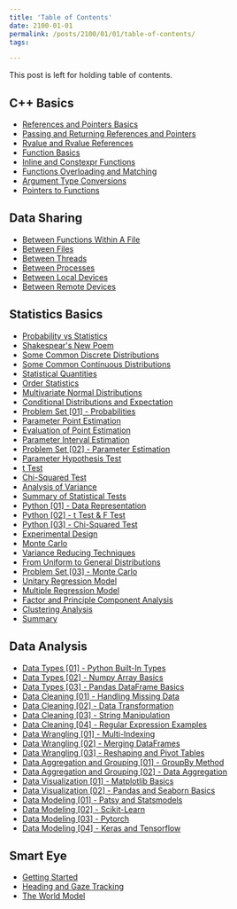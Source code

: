 ```yaml
---
title: 'Table of Contents'
date: 2100-01-01
permalink: /posts/2100/01/01/table-of-contents/
tags:

---
```


This post is left for holding table of contents. 

## C++ Basics
- [References and Pointers Basics](https://c-huang-tty.github.io/posts/2022/01/07/references-and-pointers-basics/)
- [Passing and Returning References and Pointers](https://c-huang-tty.github.io/posts/2022/01/08/passing-and-returning-references-and-pointers/)
- [Rvalue and Rvalue References](https://c-huang-tty.github.io/posts/2022/01/09/rvalue-and-rvalue-references/)
- [Function Basics](https://c-huang-tty.github.io/posts/2022/01/10/function-basics/)
- [Inline and Constexpr Functions](https://c-huang-tty.github.io/posts/2022/01/11/inline-and-constexpr-functions/)
- [Functions Overloading and Matching](https://c-huang-tty.github.io/posts/2022/01/12/functions-overloading-and-matching/)
- [Argument Type Conversions](https://c-huang-tty.github.io/posts/2022/01/12/argument-type-conversions/)
- [Pointers to Functions](https://c-huang-tty.github.io/posts/2022/01/13/pointers-to-functions/)

## Data Sharing 
- [Between Functions Within A File](https://c-huang-tty.github.io/posts/2022/01/01/data-sharing-between-functions/)
- [Between Files](https://c-huang-tty.github.io/posts/2022/01/02/data-sharing-between-files/)
- [Between Threads](https://c-huang-tty.github.io/posts/2022/01/03/data-sharing-between-threads/)
- [Between Processes](https://c-huang-tty.github.io/posts/2022/01/04/data-sharing-between-processes/)
- [Between Local Devices](https://c-huang-tty.github.io/posts/2022/01/05/data-sharing-between-local-devices/)
- [Between Remote Devices](https://c-huang-tty.github.io/posts/2022/01/06/data-sharing-between-remote-devices/)

## Statistics Basics
- [Probability vs Statistics](https://c-huang-tty.github.io/posts/2021/01/01/probability-and-statistics/)
- [Shakespear's New Poem](https://c-huang-tty.github.io/posts/2021/01/02/application-of-statistics/)
- [Some Common Discrete Distributions](https://c-huang-tty.github.io/posts/2021/01/03/some-common-discrete-distributions/)
- [Some Common Continuous Distributions](https://c-huang-tty.github.io/posts/2021/01/04/some-common-continuous-distributions/)
- [Statistical Quantities](https://c-huang-tty.github.io/posts/2021/01/05/statistical-quantities/)
- [Order Statistics](https://c-huang-tty.github.io/posts/2021/01/06/order-statistics/)
- [Multivariate Normal Distributions](https://c-huang-tty.github.io/posts/2021/01/07/multivariate-normal-distributions/)
- [Conditional Distributions and Expectation](https://c-huang-tty.github.io/posts/2021/01/08/conditonal-distributions-and-expectation/)
- [Problem Set [01] - Probabilities](https://c-huang-tty.github.io/posts/2021/01/21/problem-set-probabilities/)
- [Parameter Point Estimation](https://c-huang-tty.github.io/posts/2021/01/09/parameter-point-estimation/)
- [Evaluation of Point Estimation](https://c-huang-tty.github.io/posts/2021/01/10/evaluation-point-estimation/)
- [Parameter Interval Estimation](https://c-huang-tty.github.io/posts/2021/01/11/parameter-interval-estimation/)
- [Problem Set [02] - Parameter Estimation](https://c-huang-tty.github.io/posts/2021/01/22/problem-set-parameter-estimation/)
- [Parameter Hypothesis Test](https://c-huang-tty.github.io/posts/2021/01/12/parameter-hypothesis-test/)
- [t Test](https://c-huang-tty.github.io/posts/2021/01/13/t-test/)
- [Chi-Squared Test](https://c-huang-tty.github.io/posts/2021/01/14/chi-squared-test/)
- [Analysis of Variance](https://c-huang-tty.github.io/posts/2021/01/15/analysis-of-variance/)
- [Summary of Statistical Tests](https://c-huang-tty.github.io/posts/2021/01/16/summary-of-statistical-tests/)
- [Python [01] - Data Representation](https://c-huang-tty.github.io/posts/2021/01/17/statistics-python-data-representation/)
- [Python [02] - t Test & F Test](https://c-huang-tty.github.io/posts/2021/01/18/statistics-python-t-F-test/)
- [Python [03] - Chi-Squared Test](https://c-huang-tty.github.io/posts/2021/01/19/statistics-chi-squared-test/)
- [Experimental Design](https://c-huang-tty.github.io/posts/2021/01/20/experimental-design/)
- [Monte Carlo](https://c-huang-tty.github.io/posts/2021/01/23/monte-carlo/)
- [Variance Reducing Techniques](https://c-huang-tty.github.io/posts/2021/01/24/variance-reducing-techniques/)
- [From Uniform to General Distributions](https://c-huang-tty.github.io/posts/2021/01/25/from-uniform-to-general-distributions/)
- [Problem Set [03] - Monte Carlo](https://c-huang-tty.github.io/posts/2021/01/26/problem-set-monte-carlo/)
- [Unitary Regression Model](https://c-huang-tty.github.io/posts/2021/01/27/unitary-regression-model/)
- [Multiple Regression Model](https://c-huang-tty.github.io/posts/2021/01/28/multiple-regression-model/)
- [Factor and Principle Component Analysis](https://c-huang-tty.github.io/posts/2021/01/29/factor-principle-component-analysis/)
- [Clustering Analysis](https://c-huang-tty.github.io/posts/2021/01/30/clustering-analysis/)
- [Summary](https://c-huang-tty.github.io/posts/2021/01/31/summary/)

## Data Analysis
- [Data Types [01] - Python Built-In Types](https://c-huang-tty.github.io/posts/2022/02/01/python-data-types/)
- [Data Types [02] - Numpy Array Basics](https://c-huang-tty.github.io/posts/2022/02/02/numpy-array-basics/)
- [Data Types [03] - Pandas DataFrame Basics](https://c-huang-tty.github.io/posts/2022/02/03/pandas-dataframe-basics/)
- [Data Cleaning [01] - Handling Missing Data](https://c-huang-tty.github.io/posts/2022/02/04/handling-missing-data/)
- [Data Cleaning [02] - Data Transformation](https://c-huang-tty.github.io/posts/2022/02/05/data-transformation/)
- [Data Cleaning [03] - String Manipulation](https://c-huang-tty.github.io/posts/2022/02/06/string-manipulation/)
- [Data Cleaning [04] - Regular Expression Examples](https://c-huang-tty.github.io/posts/2022/02/06/regular-expression-examples/)
- [Data Wrangling [01] - Multi-Indexing](https://c-huang-tty.github.io/posts/2022/02/07/multi-indexing/)
- [Data Wrangling [02] - Merging DataFrames](https://c-huang-tty.github.io/posts/2022/02/08/multi-indexing/)
- [Data Wrangling [03] - Reshaping and Pivot Tables](https://c-huang-tty.github.io/posts/2022/02/09/reshaping-pivot-tables/)
- [Data Aggregation and Grouping [01] - GroupBy Method](https://c-huang-tty.github.io/posts/2022/02/10/data-aggregation-groupby/)
- [Data Aggregation and Grouping [02] - Data Aggregation](https://c-huang-tty.github.io/posts/2022/02/11/data-aggregation/)
- [Data Visualization [01] - Matplotlib Basics](https://c-huang-tty.github.io/posts/2022/02/12/data-visualization-matplotlib/)
- [Data Visualization [02] - Pandas and Seaborn Basics](https://c-huang-tty.github.io/posts/2022/02/13/data-visualization-pandas-seaborn/)
- [Data Modeling [01] - Patsy and Statsmodels](https://c-huang-tty.github.io/posts/2022/02/14/patsy-and-statsmodels/)
- [Data Modeling [02] - Scikit-Learn](https://c-huang-tty.github.io/posts/2022/02/15/scikit-learn/)
- [Data Modeling [03] - Pytorch](https://c-huang-tty.github.io/posts/2022/02/16/pytorch/)
- [Data Modeling [04] - Keras and Tensorflow](https://c-huang-tty.github.io/posts/2022/02/17/keras-tensorflow/)

## Smart Eye
- [Getting Started](https://c-huang-tty.github.io/posts/2021/12/01/smart-eye-getting-started/)
- [Heading and Gaze Tracking](https://c-huang-tty.github.io/posts/2021/12/02/smart-eye-heading-and-gaze-tracking/)
- [The World Model](https://c-huang-tty.github.io/posts/2021/12/03/smart-eye-world-model/)
